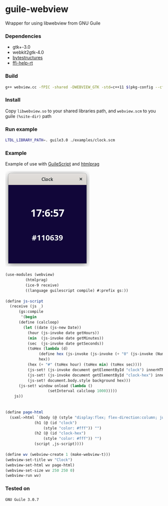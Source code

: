 # guile-webview

Wrapper for using libwebview from GNU Guile 

### Dependencies
- gtk+-3.0 
- webkit2gtk-4.0
- [bytestructures](https://github.com/TaylanUB/scheme-bytestructures)
- [ffi-help-rt](https://git.savannah.nongnu.org/cgit/nyacc.git/tree/module/system/ffi-help-rt.scm)

### Build
```sh
g++ webview.cc -fPIC -shared -DWEBVIEW_GTK -std=c++11 $(pkg-config --cflags --libs gtk+-3.0 webkit2gtk-4.0) -o libwebview.so
```

### Install
Copy `libwebview.so` to your shared libraries path, and `webview.scm` to you guile `(%site-dir)` path

### Run example
```sh
LTDL_LIBRARY_PATH=. guile3.0 ./examples/clock.scm
```

### Example
Example of use with [GuileScript](https://github.com/aconchillo/guilescript) and [htmlprag](https://www.nongnu.org/guile-lib/doc/ref/htmlprag/)

![clock](./examples/clock.png)

```scheme
(use-modules (webview)
	     (htmlprag)
	     (ice-9 receive)
	     ((language guilescript compile) #:prefix gs:))

(define js-script
  (receive (js _)
      (gs:compile
       '(begin
	  (define (calcloop)
	    (let ((date (js-new Date))
		  (hour (js-invoke date getHours))
		  (min  (js-invoke date getMinutes))
		  (sec  (js-invoke date getSeconds))
		  (toHex (lambda (d)
			   (define hex (js-invoke (js-invoke (+ "0" (js-invoke (Number d) toString 16)) slice -2) toUpperCase))
			   hex))
		  (hex (+ "#" (toHex hour) (toHex min) (toHex sec))))
	      (js-set! (js-invoke document getElementById "clock") innerHTML (+ hour ":" min ":" sec))
	      (js-set! (js-invoke document getElementById "clock-hex") innerHTML hex)
	      (js-set! document.body.style background hex)))
	  (js-set! window onload (lambda ()
				   (setInterval calcloop 1000)))))
    js))


(define page-html
  (sxml->html `(body (@ (style "display:flex; flex-direction:column; justify-content:center; align-items:center"))
		     (h1 (@ (id "clock")
			     (style "color: #fff")) "")
		     (h2 (@ (id "clock-hex")
			     (style "color: #fff")) "")
		     (script ,js-script))))

(define wv (webview-create 1 (make-webview-t)))
(webview-set-title wv "Clock")
(webview-set-html wv page-html)
(webview-set-size wv 250 250 0)
(webview-run wv)
```

### Tested on
```
GNU Guile 3.0.7
```
